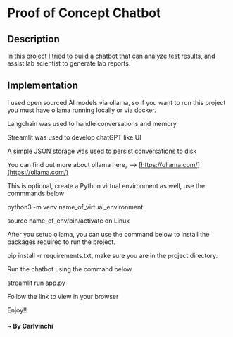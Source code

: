 # Proof of Concept Chatbot

## Description

In this project I tried to build a chatbot that can analyze test results, and assist lab scientist to generate lab reports.

## Implementation

I used open sourced AI models via ollama, so if you want to run this project you must have ollama running locally or via docker.

Langchain was used to handle conversations and memory

Streamlit was used to develop chatGPT like UI

A simple JSON storage was used to persist conversations to disk

You can find out more about ollama here, --> [https://ollama.com/](https://ollama.com/)

This is optional, create a Python virtual environment as well, use the commmands below

python3 -m venv name_of_virtual_environment

source name_of_env/bin/activate on Linux

After you setup ollama, you can use the command below to install the packages required to run the project.

pip install -r requirements.txt, make sure you are in the project directory.

Run the chatbot using the command below

streamlit run app.py

Follow the link to view in your browser

Enjoy!!

#### ~ By Carlvinchi
